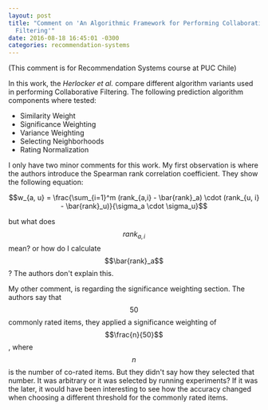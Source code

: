 ```yaml
---
layout: post
title: "Comment on 'An Algorithmic Framework for Performing Collaborative
  Filtering'"
date: 2016-08-18 16:45:01 -0300
categories: recommendation-systems
---
```

(This comment is for Recommendation Systems course at PUC Chile)

In this work, the _Herlocker et al._ compare different
algorithm variants used in performing Collaborative Filtering. The following
prediction algorithm components where tested:

- Similarity Weight
- Significance Weighting
- Variance Weighting
- Selecting Neighborhoods
- Rating Normalization

I only have two minor comments for this work. My first observation is where the
authors introduce the Spearman rank correlation coefficient. They show the
following equation:

$$w_{a, u} = \frac{\sum_{i=1}^m (rank_{a,i} - \bar{rank}_a) \cdot
  (rank_{u, i} - \bar{rank}_u)}{\sigma_a \cdot \sigma_u}$$

but what does $$rank_{a, i}$$ mean? or how do I calculate $$\bar{rank}_a$$? The
authors don't explain this.

My other comment, is regarding the significance weighting section. The authors
say that $$50$$ commonly rated items, they applied a significance weighting of
$$\frac{n}{50}$$, where $$n$$ is the number of co-rated items. But they didn't
say how they selected that number. It was arbitrary or it was selected by
running experiments? If it was the later, it would have been interesting to
see how the accuracy changed when choosing a different threshold for the
commonly rated items.
